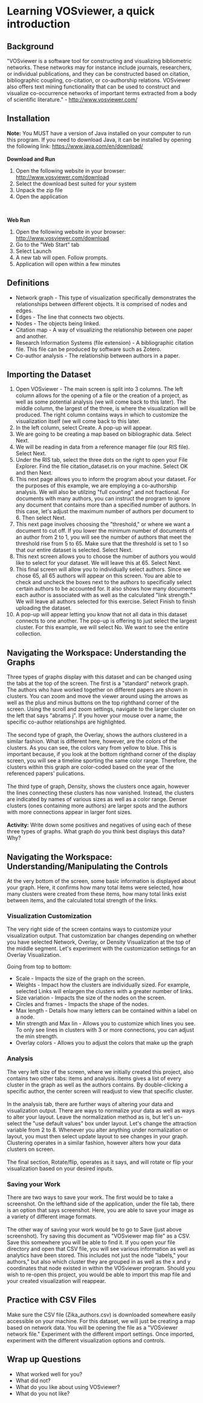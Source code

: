 # Learning VOSviewer, a quick introduction

## Background
"VOSviewer is a software tool for constructing and visualizing bibliometric networks. These networks may for instance include journals, researchers, or individual publications, and they can be constructed based on citation, bibliographic coupling, co-citation, or co-authorship relations. VOSviewer also offers text mining functionality that can be used to construct and visualize co-occurrence networks of important terms extracted from a body of scientific literature." - http://www.vosviewer.com/

## Installation
**Note:** You MUST have a version of Java installed on your computer to run this program. If you need to download Java, it can be installed by opening the following link: https://www.java.com/en/download/</br>
</br>
**Download and Run**
1. Open the following website in your browser: http://www.vosviewer.com/download
2. Select the download best suited for your system
3. Unpack the zip file
4. Open the application
</br>

**Web Run**
1. Open the following website in your browser: http://www.vosviewer.com/download
2. Go to the "Web Start" tab
3. Select Launch
4. A new tab will open. Follow prompts.
5. Application will open within a few minutes

## Definitions 
* Network graph - This type of visualization specifically demonstrates the relationships between different objects. It is comprised of nodes and edges.</br>
* Edges - The line that connects two objects.</br>
* Nodes - The objects being linked.</br>
* Citation map - A way of visualizing the relationship between one paper and another.</br>
* Research Information Systems (file extension) - A bibliographic citation file. This file can be produced by software such as Zotero.</br>
* Co-author analysis - The relationship between authors in a paper.</br>

## Importing the Dataset
1. Open VOSviewer - The main screen is split into 3 columns. The left column allows for the opening of a file or the creation of a project, as well as some potential analysis (we will come back to this later). The middle column, the largest of the three, is where the visualization will be produced. The right column contains ways in which to customize the visualization itself (we will come back to this later.
2. In the left column, select Create. A pop-up will appear. 
3. We are going to be creating a map based on bibliographic data. Select Next.
4. We will be reading in data from a reference manager file (our RIS file). Select Next.
5. Under the RIS tab, select the three dots on the right to open your File Explorer. Find the file citation_dataset.ris on your machine. Select OK and then Next.
6. This next page allows you to inform the program about your dataset. For the purposes of this example, we are employing a co-authorship analysis. We will also be utilzing "full counting" and not fractional. For documents with many authors, you can instruct the program to ignore any document that contains more than a specified number of authors. In this case, let's adjust the maximum number of authors per document to 6. Then select Next.
7. This next page involves choosing the "threshold," or where we want a document to cut off. If you lower the minimum number of documents of an author from 2 to 1, you will see the number of authors that meet the threshold rise from 5 to 65. Make sure that the threshold is set to 1 so that our entire dataset is selected. Select Next.
8. This next screen allows you to choose the number of authors you would like to select for your dataset. We will leave this at 65. Select Next.
9. This final screen will allow you to individually select authors. Since we chose 65, all 65 authors will appear on this screen. You are able to check and uncheck the boxes next to the authors to specifically select certain authors to be accounted for. It also shows how many documents each author is associated with as well as the calculated "link strength." We will leave all authors selected for this exercise. Select Finish to finish uploading the dataset.
10. A pop-up will appear letting you know that not all data in this dataset connects to one another. The pop-up is offering to just select the largest cluster. For this example, we will select No. We want to see the entire collection.

## Navigating the Workspace: Understanding the Graphs
Three types of graphs display with this dataset and can be changed using the tabs at the top of the screen. The first is a "standard" network graph. The authors who have worked together on different papers are shown in clusters. You can zoom and move the viewer around using the arrows as well as the plus and minus buttons on the top righthand corner of the screen. Using the scroll and zoom settings, navigate to the larger cluster on the left that says "abrams j". If you hover your mouse over a name, the specific co-author relationships are highlighted. </br>
</br>
The second type of graph, the Overlay, shows the authors clustered in a similar fashion. What is different here, however, are the colors of the clusters. As you can see, the colors vary from yellow to blue. This is important because, if you look at the bottom righthand corner of the display screen, you will see a timeline sporting the same color range. Therefore, the clusters within this graph are color-coded based on the year of the referenced papers' pulications. </br>
</br>
The third type of graph, Density, shows the clusters once again, however the lines connecting these clusters has now vanished. Instead, the clusters are indicated by names of various sizes as well as a color range. Denser clusters (ones containing more authors) are larger spots and the authors with more connections appear in larger font sizes. </br>
</br>
**Activity:** Write down some positives and negatives of using each of these three types of graphs. What graph do you think best displays this data? Why?

## Navigating the Workspace: Understanding/Manipulating the Controls
At the very bottom of the screen, some basic information is displayed about your graph. Here, it confirms how many total items were selected, how many clusters were created from these items, how many total links exist between items, and the calculated total strength of the links.

### Visualization Customization
The very right side of the screen contains ways to customize your visualization output. That customization bar changes depending on whether you have selected Network, Overlay, or Density Visualization at the top of the middle segment. Let's experiment with the customization settings for an Overlay Visualization.

Going from top to bottom:
* Scale - Impacts the size of the graph on the screen.
* Weights - Impact how the clusters are individually sized. For example, selected Links will enlargen the clusters with a greater number of links.
* Size variation - Impacts the size of the nodes on the screen.
* Circles and frames - Impacts the shape of the nodes.
* Max length - Details how many letters can be contained within a label on a node.
* Min strength and Max lin - Allows you to customize which lines you see. To only see lines in clusters with 3 or more connections, you can adjust the min strength.
* Overlay colors - Allows you to adjust the colors that make up the graph

### Analysis
The very left size of the screen, where we initially created this project, also contains two other tabs: items and analysis. Items gives a list of every cluster in the graph as well as the authors contains. By double-clicking a specific author, the center screen will readjust to view that specific cluster. </br>
</br>
In the analysis tab, there are further ways of altering your data and visualization output. There are ways to normalize your data as well as ways to alter your layout. Leave the normalization method as is, but let's un-select the "use default values" box under layout. Let's change the attraction variable from 2 to 8. Whenever you alter anything under normalization or layout, you must then select update layout to see changes in your graph. Clustering operates in a similar fashion, however alters how your data clusters on screen.</br>
</br>
The final section, Rotate/flip, operates as it says, and will rotate or flip your visualization based on your desired inputs.

### Saving your Work
There are two ways to save your work. The first would be to take a screenshot. On the lefthand side of the application, under the file tab, there is an option that says screenshot. Here, you are able to save your image as a variety of different image formats.</br>
</br>
The other way of saving your work would be to go to Save (just above screenshot). Try saving this document as "VOSviewer map file" as a CSV. Save this somewhere you will be able to find it. If you open your file directory and open that CSV file, you will see various information as well as analytics have been stored. This includes not just the node "labels," your authors," but also which cluster they are grouped in as well as the x and y coordinates that node existed in within the VOSviewer program. Should you wish to re-open this project, you would be able to import this map file and your created visualization will reappear.

## Practice with CSV Files
Make sure the CSV file (Zika_authors.csv) is downloaded somewhere easily accessible on your machine. For this dataset, we will just be creating a map based on network data. You will be opening the file as a "VOSviewer network file." Experiment with the different import settings. Once imported, experiment with the different visualization options and controls.

## Wrap up Questions
* What worked well for you? 
* What did not? 
* What do you like about using VOSviewer?
* What do you not like?
